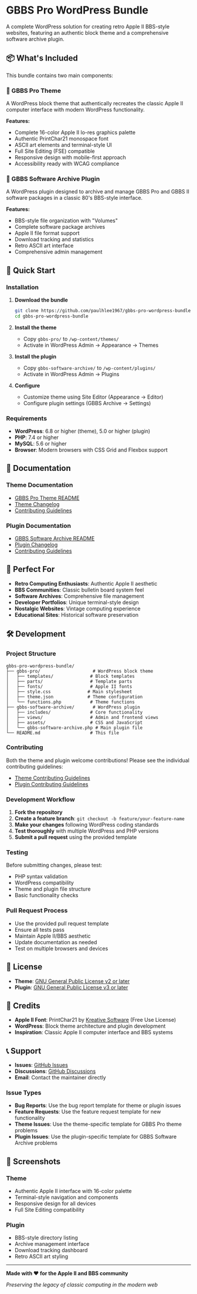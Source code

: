# GBBS Pro WordPress Bundle

A complete WordPress solution for creating retro Apple II BBS-style websites, featuring an authentic block theme and a comprehensive software archive plugin.

## 📦 What's Included

This bundle contains two main components:

### 🎨 GBBS Pro Theme
A WordPress block theme that authentically recreates the classic Apple II computer interface with modern WordPress functionality.

**Features:**
- Complete 16-color Apple II lo-res graphics palette
- Authentic PrintChar21 monospace font
- ASCII art elements and terminal-style UI
- Full Site Editing (FSE) compatible
- Responsive design with mobile-first approach
- Accessibility ready with WCAG compliance

### 📁 GBBS Software Archive Plugin
A WordPress plugin designed to archive and manage GBBS Pro and GBBS II software packages in a classic 80's BBS-style interface.

**Features:**
- BBS-style file organization with "Volumes"
- Complete software package archives
- Apple II file format support
- Download tracking and statistics
- Retro ASCII art interface
- Comprehensive admin management

## 🚀 Quick Start

### Installation

1. **Download the bundle**
   ```bash
   git clone https://github.com/paulhlee1967/gbbs-pro-wordpress-bundle.git
   cd gbbs-pro-wordpress-bundle
   ```

2. **Install the theme**
   - Copy `gbbs-pro/` to `/wp-content/themes/`
   - Activate in WordPress Admin → Appearance → Themes

3. **Install the plugin**
   - Copy `gbbs-software-archive/` to `/wp-content/plugins/`
   - Activate in WordPress Admin → Plugins

4. **Configure**
   - Customize theme using Site Editor (Appearance → Editor)
   - Configure plugin settings (GBBS Archive → Settings)

### Requirements

- **WordPress**: 6.8 or higher (theme), 5.0 or higher (plugin)
- **PHP**: 7.4 or higher
- **MySQL**: 5.6 or higher
- **Browser**: Modern browsers with CSS Grid and Flexbox support

## 📖 Documentation

### Theme Documentation
- [GBBS Pro Theme README](gbbs-pro/README.md)
- [Theme Changelog](gbbs-pro/CHANGELOG.md)
- [Contributing Guidelines](gbbs-pro/CONTRIBUTING.md)

### Plugin Documentation
- [GBBS Software Archive README](gbbs-software-archive/README.md)
- [Plugin Changelog](gbbs-software-archive/CHANGELOG.md)
- [Contributing Guidelines](gbbs-software-archive/CONTRIBUTING.md)

## 🎯 Perfect For

- **Retro Computing Enthusiasts**: Authentic Apple II aesthetic
- **BBS Communities**: Classic bulletin board system feel
- **Software Archives**: Comprehensive file management
- **Developer Portfolios**: Unique terminal-style design
- **Nostalgic Websites**: Vintage computing experience
- **Educational Sites**: Historical software preservation

## 🛠️ Development

### Project Structure
```
gbbs-pro-wordpress-bundle/
├── gbbs-pro/                    # WordPress block theme
│   ├── templates/              # Block templates
│   ├── parts/                  # Template parts
│   ├── fonts/                  # Apple II fonts
│   ├── style.css              # Main stylesheet
│   ├── theme.json             # Theme configuration
│   └── functions.php           # Theme functions
├── gbbs-software-archive/       # WordPress plugin
│   ├── includes/               # Core functionality
│   ├── views/                  # Admin and frontend views
│   ├── assets/                 # CSS and JavaScript
│   └── gbbs-software-archive.php # Main plugin file
└── README.md                   # This file
```

### Contributing

Both the theme and plugin welcome contributions! Please see the individual contributing guidelines:

- [Theme Contributing Guidelines](gbbs-pro/CONTRIBUTING.md)
- [Plugin Contributing Guidelines](gbbs-software-archive/CONTRIBUTING.md)

### Development Workflow

1. **Fork the repository**
2. **Create a feature branch**: `git checkout -b feature/your-feature-name`
3. **Make your changes** following WordPress coding standards
4. **Test thoroughly** with multiple WordPress and PHP versions
5. **Submit a pull request** using the provided template

### Testing

Before submitting changes, please test:
- PHP syntax validation
- WordPress compatibility
- Theme and plugin file structure
- Basic functionality checks

### Pull Request Process

- Use the provided pull request template
- Ensure all tests pass
- Maintain Apple II/BBS aesthetic
- Update documentation as needed
- Test on multiple browsers and devices

## 📄 License

- **Theme**: [GNU General Public License v2 or later](gbbs-pro/LICENSE)
- **Plugin**: [GNU General Public License v3 or later](gbbs-software-archive/LICENSE)

## 🙏 Credits

- **Apple II Font**: PrintChar21 by [Kreative Software](https://www.kreativekorporation.com/) (Free Use License)
- **WordPress**: Block theme architecture and plugin development
- **Inspiration**: Classic Apple II computer interface and BBS systems

## 📞 Support

- **Issues**: [GitHub Issues](https://github.com/paulhlee1967/gbbs-pro-wordpress-bundle/issues)
- **Discussions**: [GitHub Discussions](https://github.com/paulhlee1967/gbbs-pro-wordpress-bundle/discussions)
- **Email**: Contact the maintainer directly

### Issue Types
- **Bug Reports**: Use the bug report template for theme or plugin issues
- **Feature Requests**: Use the feature request template for new functionality
- **Theme Issues**: Use the theme-specific template for GBBS Pro theme problems
- **Plugin Issues**: Use the plugin-specific template for GBBS Software Archive problems

## 🎨 Screenshots

### Theme
- Authentic Apple II interface with 16-color palette
- Terminal-style navigation and components
- Responsive design for all devices
- Full Site Editing compatibility

### Plugin
- BBS-style directory listing
- Archive management interface
- Download tracking dashboard
- Retro ASCII art styling

---

**Made with ❤️ for the Apple II and BBS community**

*Preserving the legacy of classic computing in the modern web*
